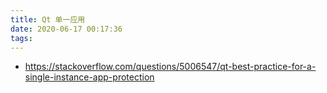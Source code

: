 ```yaml
---
title: Qt 单一应用
date: 2020-06-17 00:17:36
tags:
---
```



- https://stackoverflow.com/questions/5006547/qt-best-practice-for-a-single-instance-app-protection
